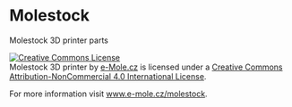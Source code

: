 # Molestock
Molestock 3D printer parts

<a rel="license" href="http://creativecommons.org/licenses/by-nc/4.0/"><img alt="Creative Commons License" style="border-width:0" src="https://i.creativecommons.org/l/by-nc/4.0/88x31.png" /></a><br /><span xmlns:dct="http://purl.org/dc/terms/" property="dct:title">Molestock 3D printer</span> by <a xmlns:cc="http://creativecommons.org/ns#" href="http://www.e-mole.cz" property="cc:attributionName" rel="cc:attributionURL">e-Mole.cz</a> is licensed under a <a rel="license" href="http://creativecommons.org/licenses/by-nc/4.0/">Creative Commons Attribution-NonCommercial 4.0 International License</a>.

For more information visit <a href="http://www.e-mole.cz/molestock">www.e-mole.cz/molestock</a>.

<img src="http://www.e-mole.cz/sites/default/files/pictures/e-mole-molestock-3d_printer.jpg" alt="">
